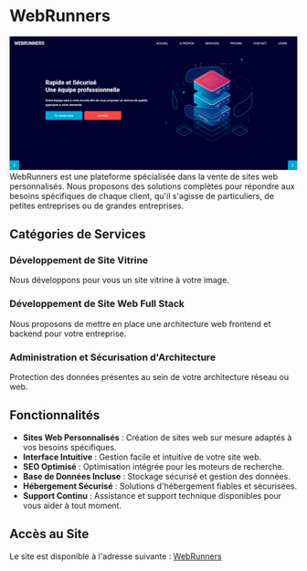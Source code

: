 # WebRunners

![WebRunners](/public/assets/images/WebRunners.png)
WebRunners est une plateforme spécialisée dans la vente de sites web personnalisés. Nous proposons des solutions complètes pour répondre aux besoins spécifiques de chaque client, qu'il s'agisse de particuliers, de petites entreprises ou de grandes entreprises.

## Catégories de Services

### Développement de Site Vitrine
Nous développons pour vous un site vitrine à votre image.

### Développement de Site Web Full Stack
Nous proposons de mettre en place une architecture web frontend et backend pour votre entreprise.

### Administration et Sécurisation d'Architecture
Protection des données présentes au sein de votre architecture réseau ou web.

## Fonctionnalités

- **Sites Web Personnalisés** : Création de sites web sur mesure adaptés à vos besoins spécifiques.
- **Interface Intuitive** : Gestion facile et intuitive de votre site web.
- **SEO Optimisé** : Optimisation intégrée pour les moteurs de recherche.
- **Base de Données Incluse** : Stockage sécurisé et gestion des données.
- **Hébergement Sécurisé** : Solutions d'hébergement fiables et sécurisées.
- **Support Continu** : Assistance et support technique disponibles pour vous aider à tout moment.

## Accès au Site

Le site est disponible à l'adresse suivante : [WebRunners](https://webrunners.fr/)
